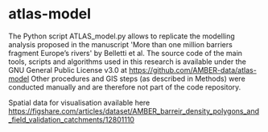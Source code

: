# atlas-model
The Python script ATLAS_model.py allows to replicate the modelling analysis proposed in the manuscript 'More than one million barriers fragment Europe’s rivers' by Belletti et al. 
The source code of the main tools, scripts and algorithms used in this research is available under the GNU General Public License v3.0 at https://github.com/AMBER-data/atlas-model
Other procedures and GIS steps (as described in Methods) were conducted manually and are therefore not part of the code repository.

Spatial data for visualisation available here https://figshare.com/articles/dataset/AMBER_barreir_density_polygons_and_field_validation_catchments/12801110
